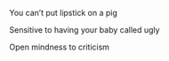 You can’t put lipstick on a pig

Sensitive to having your baby called ugly

Open mindness to criticism